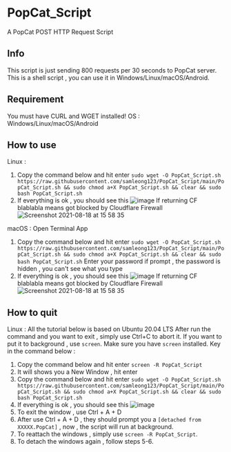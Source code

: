 # PopCat_Script
A PopCat POST HTTP Request Script

## Info
This script is just sending 800 requests per 30 seconds to PopCat server. This is a shell script , you can use it in Windows/Linux/macOS/Android.

## Requirement
You must have CURL and WGET installed!
OS : Windows/Linux/macOS/Android

## How to use
Linux :
1. Copy the command below and hit enter 
``` sudo wget -O PopCat_Script.sh https://raw.githubusercontent.com/samleong123/PopCat_Script/main/PopCat_Script.sh && sudo chmod a+X PopCat_Script.sh && clear && sudo bash PopCat_Script.sh ```
2. If everything is ok , you should see this 
![image](https://user-images.githubusercontent.com/58818070/129857118-b75c4806-7465-4b27-a6e1-c6fae7aacb21.png)
If returning CF blablabla means got blocked by Cloudflare Firewall
![Screenshot 2021-08-18 at 15 58 35](https://user-images.githubusercontent.com/58818070/129860697-8325e370-2f57-4fee-9aec-f0ed4d06d831.png)


macOS : 
Open Terminal App
1. Copy the command below and hit enter 
``` sudo wget -O PopCat_Script.sh https://raw.githubusercontent.com/samleong123/PopCat_Script/main/PopCat_Script.sh && sudo chmod a+X PopCat_Script.sh && clear && sudo bash PopCat_Script.sh ```
Enter your password if prompt , the password is hidden , you can't see what you type
2. If everything is ok , you should see this 
![image](https://user-images.githubusercontent.com/58818070/129857118-b75c4806-7465-4b27-a6e1-c6fae7aacb21.png)
If returning CF blablabla means got blocked by Cloudflare Firewall
![Screenshot 2021-08-18 at 15 58 35](https://user-images.githubusercontent.com/58818070/129860697-8325e370-2f57-4fee-9aec-f0ed4d06d831.png)

## How to quit
Linux : 
All the tutorial below is based on Ubuntu 20.04 LTS
After run the command and you want to exit , simply use Ctrl+C to abort it.
If you want to put it to background , use ```screen```.
Make sure you have ```screen``` installed.
Key in the command below :

1. Copy the command below and hit enter
```screen -R PopCat_Script```
2. It will shows you a New Window , hit enter
3.  Copy the command below and hit enter 
``` sudo wget -O PopCat_Script.sh https://raw.githubusercontent.com/samleong123/PopCat_Script/main/PopCat_Script.sh && sudo chmod a+X PopCat_Script.sh && clear && sudo bash PopCat_Script.sh ```
4. If everything is ok , you should see this 
![image](https://user-images.githubusercontent.com/58818070/129857118-b75c4806-7465-4b27-a6e1-c6fae7aacb21.png)
5. To exit the window , use Ctrl + A + D 
6. After use Ctrl + A + D , they should prompt you a ```[detached from XXXXX.PopCat]``` , now , the script will run at background. 
7. To reattach the windows , simply use ```screen -R PopCat_Script```.
8. To detach the windows again , follow steps 5-6.
